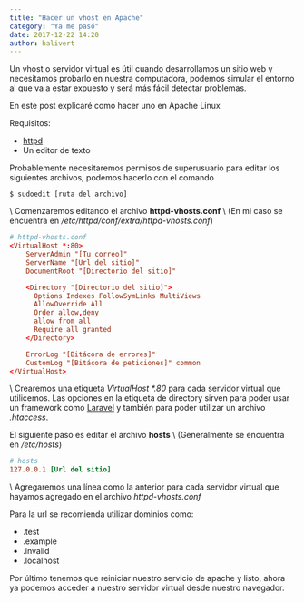 ```yaml
---
title: "Hacer un vhost en Apache"
category: "Ya me pasó"
date: 2017-12-22 14:20
author: halivert
---
```


Un vhost o servidor virtual es útil cuando desarrollamos un sitio web y
necesitamos probarlo en nuestra computadora, podemos simular el entorno al
que va a estar expuesto y será más fácil detectar problemas.

En este post explicaré como hacer uno en Apache Linux
<!--Seguir leyendo-->
Requisitos:

- [httpd](http://httpd.apache.org)
- Un editor de texto

Probablemente necesitaremos permisos de superusuario para editar los siguientes
archivos, podemos hacerlo con el comando

```
$ sudoedit [ruta del archivo]
```

\\
Comenzaremos editando el archivo **httpd-vhosts.conf** \\
(En mi caso se encuentra en _/etc/httpd/conf/extra/httpd-vhosts.conf_)

```conf
# httpd-vhosts.conf
<VirtualHost *:80>
    ServerAdmin "[Tu correo]"
    ServerName "[Url del sitio]"
    DocumentRoot "[Directorio del sitio]"

    <Directory "[Directorio del sitio]">
      Options Indexes FollowSymLinks MultiViews
      AllowOverride All
      Order allow,deny
      allow from all
      Require all granted
    </Directory>

    ErrorLog "[Bitácora de errores]"
    CustomLog "[Bitácora de peticiones]" common
</VirtualHost>
```

\\
Crearemos una etiqueta _VirtualHost \*.80_ para cada servidor virtual que
utilicemos.
Las opciones en la etiqueta de directory sirven para poder usar un framework
como [Laravel](https://laravel.com) y también para poder utilizar un archivo
_.htaccess_.

El siguiente paso es editar el archivo **hosts** \\
(Generalmente se encuentra en _/etc/hosts_)

```conf
# hosts
127.0.0.1 [Url del sitio]
```

\\
Agregaremos una línea como la anterior para cada servidor virtual que hayamos
agregado en el archivo _httpd-vhosts.conf_

Para la url se recomienda utilizar dominios como:

- .test
- .example
- .invalid
- .localhost

Por último tenemos que reiniciar nuestro servicio de apache y listo, ahora ya
podemos acceder a nuestro servidor virtual desde nuestro navegador.
